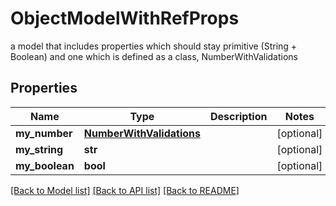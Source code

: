 # ObjectModelWithRefProps

a model that includes properties which should stay primitive (String + Boolean) and one which is defined as a class, NumberWithValidations
## Properties
Name | Type | Description | Notes
------------ | ------------- | ------------- | -------------
**my_number** | [**NumberWithValidations**](NumberWithValidations.md) |  | [optional] 
**my_string** | **str** |  | [optional] 
**my_boolean** | **bool** |  | [optional] 

[[Back to Model list]](../README.md#documentation-for-models) [[Back to API list]](../README.md#documentation-for-api-endpoints) [[Back to README]](../README.md)


